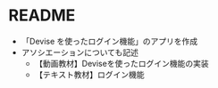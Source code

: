 # README
- 「Devise を使ったログイン機能」のアプリを作成
- アソシエーションについても記述
  - 【動画教材】Deviseを使ったログイン機能の実装
  - 【テキスト教材】ログイン機能
